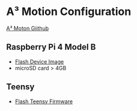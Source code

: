# A³ Motion Configuration
[A³ Moton Giithub](https://github.com/a3-audio/a3-motion)
## Raspberry Pi 4 Model B
- [Flash Device Image](https://doc.a3-audio.com/development/imaging.html)
- microSD card > 4GB
## Teensy
- [Flash Teensy Firmware](https://doc.a3-audio.com/development/flashTeensy.html) 
